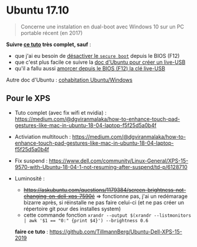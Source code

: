Ubuntu 17.10
============

> Concerne une instalation en dual-boot avec Windows 10 sur un PC portable récent (en 2017)

__Suivre [ce tuto](https://soozx.fr/installer-ubuntu-dual-boot-windows-10/) très complet, sauf__ :

* que j'ai eu besoin de [désactiver le `secure boot`](https://doc.ubuntu-fr.org/desactiver_secure_boot) depuis le BIOS (F12)
* que c'est plus facile ce suivre la [doc d'Ubuntu pour créer un live-USB](https://doc.ubuntu-fr.org/live_usb#creation_d_un_live-usb_depuis_windows)
* qu'il a fallu aussi [amorcer depuis le BIOS (F12) la clé live-USB](https://doc.ubuntu-fr.org/tutoriel/amorcer_sur_cd_ubuntu)

Autre doc d'Ubuntu : [cohabitation Ubuntu/Windows](https://doc.ubuntu-fr.org/cohabitation_ubuntu_windows)

## Pour le XPS

* Tuto complet (avec fix wifi et nvidia) : https://medium.com/@dgviranmalaka/how-to-enhance-touch-pad-gestures-like-mac-in-ubuntu-18-04-laptop-f5f25d5a0b4f
* Activiation multitouch : https://medium.com/@dgviranmalaka/how-to-enhance-touch-pad-gestures-like-mac-in-ubuntu-18-04-laptop-f5f25d5a0b4f
* Fix suspend : https://www.dell.com/community/Linux-General/XPS-15-9570-with-Ubuntu-18-04-1-not-resuming-after-suspend/td-p/6128710
* Luminosité :
  * ~~https://askubuntu.com/questions/1179384/screen-brightness-not-changing-on-dell-xps-7590é~~ => fonctionne pas, j'ai un redémarage bizarre après, si réinstalle ne pas faire celui-ci (et ne pas créer un répertoire git pour des installes system)
  * cette commande fonction `xrandr --output $(xrandr --listmonitors | awk '$1 == "0:" {print $4}') --brightness 0.6`
  
  __faire ce tuto__ : https://github.com/TillmannBerg/Ubuntu-Dell-XPS-15-2019
